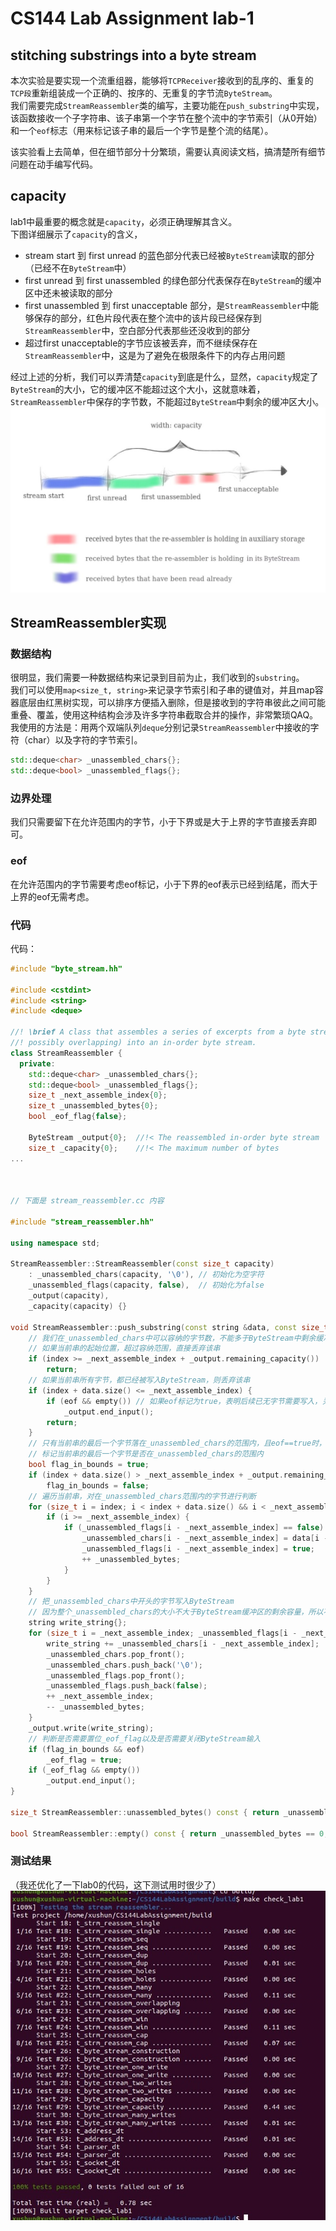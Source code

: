 # CS144 Lab Assignment lab-1


## stitching substrings into a byte stream
本次实验是要实现一个流重组器，能够将`TCPReceiver`接收到的乱序的、重复的`TCP段`重新组装成一个正确的、按序的、无重复的字节流`ByteStream`。  
我们需要完成`StreamReassembler`类的编写，主要功能在`push_substring`中实现，该函数接收一个子字符串、该子串第一个字节在整个流中的字节索引（从0开始）和一个`eof`标志（用来标记该子串的最后一个字节是整个流的结尾）。

该实验看上去简单，但在细节部分十分繁琐，需要认真阅读文档，搞清楚所有细节问题在动手编写代码。

## capacity
lab1中最重要的概念就是`capacity`，必须正确理解其含义。  
下图详细展示了`capacity`的含义，  
- stream start 到 first unread 的蓝色部分代表已经被`ByteStream`读取的部分（已经不在`ByteStream`中）
- first unread 到 first unassembled 的绿色部分代表保存在`ByteStream`的缓冲区中还未被读取的部分
- first unassembled 到 first unacceptable 部分，是`StreamReassembler`中能够保存的部分，红色片段代表在整个流中的该片段已经保存到`StreamReassembler`中，空白部分代表那些还没收到的部分
- 超过first unacceptable的字节应该被丢弃，而不继续保存在`StreamReassembler`中，这是为了避免在极限条件下的内存占用问题

经过上述的分析，我们可以弄清楚`capacity`到底是什么，显然，`capacity`规定了`ByteStream`的大小，它的缓冲区不能超过这个大小，这就意味着，`StreamReassembler`中保存的字节数，不能超过`ByteStream`中剩余的缓冲区大小。  
![](/post_images/posts/Networking/CS144LabAssignmentlab-1/capacity.jpg "capacity")

## StreamReassembler实现
### 数据结构
很明显，我们需要一种数据结构来记录到目前为止，我们收到的`substring`。  
我们可以使用`map<size_t, string>`来记录字节索引和子串的键值对，并且map容器底层由红黑树实现，可以排序方便插入删除，但是接收到的字符串彼此之间可能重叠、覆盖，使用这种结构会涉及许多字符串截取合并的操作，非常繁琐QAQ。  
我使用的方法是：用两个双端队列`deque`分别记录`StreamReassembler`中接收的字符（char）以及字符的字节索引。
```cpp
std::deque<char> _unassembled_chars{};
std::deque<bool> _unassembled_flags{};
```
### 边界处理
我们只需要留下在允许范围内的字节，小于下界或是大于上界的字节直接丢弃即可。
### eof
在允许范围内的字节需要考虑eof标记，小于下界的eof表示已经到结尾，而大于上界的eof无需考虑。

### 代码
代码：  
```cpp
#include "byte_stream.hh"

#include <cstdint>
#include <string>
#include <deque>

//! \brief A class that assembles a series of excerpts from a byte stream (possibly out of order,
//! possibly overlapping) into an in-order byte stream.
class StreamReassembler {
  private:
    std::deque<char> _unassembled_chars{};
    std::deque<bool> _unassembled_flags{};
    size_t _next_assemble_index{0};
    size_t _unassembled_bytes{0};
    bool _eof_flag{false};
    
    ByteStream _output{0};  //!< The reassembled in-order byte stream
    size_t _capacity{0};    //!< The maximum number of bytes
...
	
	
	
// 下面是 stream_reassembler.cc 内容
	
#include "stream_reassembler.hh"

using namespace std;

StreamReassembler::StreamReassembler(const size_t capacity)
    : _unassembled_chars(capacity, '\0'), // 初始化为空字符
    _unassembled_flags(capacity, false),  // 初始化为false
    _output(capacity), 
    _capacity(capacity) {}

void StreamReassembler::push_substring(const string &data, const size_t index, const bool eof) {
    // 我们在_unassembled_chars中可以容纳的字节数，不能多于ByteStream中剩余缓冲区的容量
    // 如果当前串的起始位置，超过容纳范围，直接丢弃该串
    if (index >= _next_assemble_index + _output.remaining_capacity())
        return;
    // 如果当前串所有字节，都已经被写入ByteStream，则丢弃该串
    if (index + data.size() <= _next_assemble_index) {
        if (eof && empty()) // 如果eof标记为true，表明后续已无字节需要写入，关闭ByteStream输入
            _output.end_input();
        return;
    }
    // 只有当前串的最后一个字节落在_unassembled_chars的范围内，且eof==true时，才将_eof_flag置为true
    // 标记当前串的最后一个字节是否在_unassembled_chars的范围内
    bool flag_in_bounds = true;
    if (index + data.size() > _next_assemble_index + _output.remaining_capacity())
        flag_in_bounds = false;
    // 遍历当前串，对在_unassembled_chars范围内的字节进行判断
    for (size_t i = index; i < index + data.size() && i < _next_assemble_index + _output.remaining_capacity(); ++ i) {
        if (i >= _next_assemble_index) {
            if (_unassembled_flags[i - _next_assemble_index] == false) { // 如果该位置为空，则写入字节
                _unassembled_chars[i - _next_assemble_index] = data[i - index];
                _unassembled_flags[i - _next_assemble_index] = true;
                ++ _unassembled_bytes;
            }
        }
    }
    // 把_unassembled_chars中开头的字节写入ByteStream
    // 因为整个_unassembled_chars的大小不大于ByteStream缓冲区的剩余容量，所以不用担心写入的字节被丢弃
    string write_string{};
    for (size_t i = _next_assemble_index; _unassembled_flags[i - _next_assemble_index] == true; ++ i) {
        write_string += _unassembled_chars[i - _next_assemble_index];
        _unassembled_chars.pop_front();
        _unassembled_chars.push_back('\0');
        _unassembled_flags.pop_front();
        _unassembled_flags.push_back(false);
        ++ _next_assemble_index;
        -- _unassembled_bytes;
    }
    _output.write(write_string);
    // 判断是否需要置位_eof_flag以及是否需要关闭ByteStream输入
    if (flag_in_bounds && eof)
        _eof_flag = true;
    if (_eof_flag && empty())
        _output.end_input();
}

size_t StreamReassembler::unassembled_bytes() const { return _unassembled_bytes; }

bool StreamReassembler::empty() const { return _unassembled_bytes == 0; }
```

### 测试结果
（我还优化了一下lab0的代码，这下测试用时很少了）  
![](/post_images/posts/Networking/CS144LabAssignmentlab-1/lab1测试结果.jpg "lab1测试结果")
